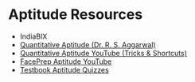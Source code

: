 # Aptitude Resources
- IndiaBIX
- [Quantitative Aptitude (Dr. R. S. Aggarwal)](https://drive.google.com/file/d/10aMl8wI1vzw6qkMUEsCllyWpS5O1L0iu/view?usp=sharing)
- [Quantitative Aptitude YouTube (Tricks & Shortcuts)](https://www.youtube.com/playlist?list=PLpyc33gOcbVA4qXMoQ5vmhefTruk5t9lt)
- [FacePrep Aptitude YouTube](https://www.youtube.com/playlist?list=PLBG_hRMQjgpwN2WhFoFZG_jad1fLgKSnZ)
- [Testbook Aptitude Quizzes](https://testbook.com/free-online-quizzes)

